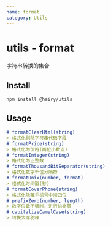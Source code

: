 ```yaml
---
name: format
category: Utils
---
```


# utils - format

字符串转换的集合

## Install

`npm install @hairy/utils`

## Usage

```md
# formatClearHtml(string)
> 格式化剔除字符串代码字段
# formatPrice(string)
> 格式化为价格(两位小数点)
# formatInteger(string)
> 格式化为正整数
# formatThousandBitSeparator(string)
> 格式化数字千位分隔符
# formatUnix(number, format)
> 格式化时间戳(秒)
# formatCoverPhone(string)
> 格式化隐藏手机号中间四位
# prefixZero(number, length)
> 数字位数不够时，进行前补零
# capitalizeCamelCase(string)
> 转换大写驼峰
```